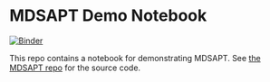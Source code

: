 # MDSAPT Demo Notebook

[![Binder](https://mybinder.org/badge_logo.svg)](https://mybinder.org/v2/gh/calpolyccg/MDSAPT_demo/master?labpath=MD-SAPT_demo.ipynb)

This repo contains a notebook for demonstrating MDSAPT. See [the MDSAPT repo](https://github.com/calpolyccg/MDSAPT) for the source code.
